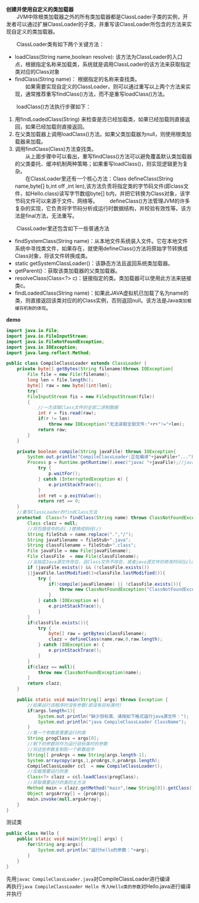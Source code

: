 **创建并使用自定义的类加载器**  
&emsp;&emsp;JVM中除根类加载器之外的所有类加载器都是ClassLoader子类的实例，开发者可以通过扩展ClassLoader的子类，并重写该ClassLoader所包含的方法来实现自定义的类加载器。  

&emsp;&emsp;ClassLoader类有如下两个关键方法：  
- loadClass(String name,boolean resolve): 该方法为ClassLoader的入口点，根据指定名称来加载类，系统就是调用ClassLoader的该方法来获取指定类对应的Class对象  
- findClass(String name)： 根据指定的名称来查找类。  
&emsp;&emsp;如果需要实现自定义的ClassLoader，则可以通过重写以上两个方法来实现，通常推荐重写findClass()方法，而不是重写loadClass()方法。  

&emsp;&emsp;loadClass()方法执行步骤如下：  
 1. 用findLoadedClass(String) 来检查是否已经加载类，如果已经加载则直接返回，如果已经加载则直接返回。  
 2. 在父类加载器上调用loadClass()方法。如果父类加载器为null，则使用根类加载器来加载。  
 3. 调用findClass(Class)方法查找类。  
&emsp;&emsp;从上面步骤中可以看出，重写findClass()方法可以避免覆盖默认类加载器的父类委托、缓冲机制两种策略；如果重写loadClass()，则实现逻辑更为复杂。  
&emsp;&emsp;在ClassLoader里还有一个核心方法：Class defineClass(String name,byte[] b,int off ,int len),该方法负责将指定类的字节码文件(即class文件，如Hello.class)读写字节数组byte[] b内，并把它转换为Class对象，该字节码文件可以来源于文件、网络等。
&emsp;&emsp;defineClass()方法管理JVM的许多复杂的实现，它负责将字节码分析成运行时数据结构，并校验有效性等。该方法是final方法，无法重写。  

&emsp;&emsp;ClassLoader里还包含如下一些普通方法  
- findSystemClass(String name)：从本地文件系统装入文件。它在本地文件系统中寻找类文件，如果存在，就使用defineClass()方法将原始字节转换成Class对象，将该文件转换成类。
- static getSystemClassLoader()：该静态方法且返回系统类加载器。  
- getParent()：获取该类加载器的父类加载器。  
- resolveClass(Class<?> c)：链接指定的类。类加载器可以使用此方法来链接类c。
- findLoadedClass(String name)：如果此JAVA虚拟机已加载了名为name的类，则直接返回该类对应的的Class实例，否则返回null。该方法是Java`类加载缓存机制的体现`。  

**demo**
```java
import java.io.File;
import java.io.FileInputStream;
import java.io.FileNotFoundException;
import java.io.IOException;
import java.lang.reflect.Method;

public class CompileClassLoader extends ClassLoader {
    private byte[] getBytes(String filename)throws IOException{
        File file = new File(filename);
        long len = file.length();
        byte[] raw = new byte[(int)len];
        try(
        FileInputStream fis = new FileInputStream(file))
        {
            //一次读取Class文件的全部二进制数据
            int r = fis.read(raw);
            if(r != len)
                throw new IOException("无法读取全部文件:"+r+"!="+len);
            return raw;
        }
    }

    private boolean compile(String javaFile) throws IOException{
        System.out.println("CompileClassLoader:正在编译"+javaFile+"...");
        Process p = Runtime.getRuntime().exec("javac "+javaFile);//javac后面有一个空格
            try {
                p.waitFor();
            } catch (InterruptedException e) {
                e.printStackTrace();
            }
            int ret = p.exitValue();
            return ret == 0;
    }
    //重写ClassLoader的findClass方法
    protected  Class<?> findClass(String name) throws ClassNotFoundException{
        Class clazz = null;
        //将包路径中的点(.)替换成斜线(/)
        String fileStub = name.replace(".","/");
        String javaFilename = fileStub+".java";
        String classFilename = fileStub+".class";
        File javaFile = new File(javaFilename);
        File classFile  = new File(classFilename);
        //当指定Java源文件存在，且Class文件不存在，或者java源文件的修改时间比class文件的修改时间更晚时，重新编译
        if (javaFile.exists() && (!classFile.exists())
        ||javaFile.lastModified()>classFile.lastModified()){
            try {
                if(!compile(javaFilename) || !classFile.exists()){
                    throw new ClassNotFoundException("ClassNotFoundException:"+javaFilename);
                }
            } catch (IOException e) {
                e.printStackTrace();
            }
        }
        if(classFile.exists()){
            try {
                byte[] raw = getBytes(classFilename);
                clazz = defineClass(name,raw,0,raw.length);
            } catch (IOException e) {
                e.printStackTrace();
            }
        }
        if(clazz == null){
            throw new ClassNotFoundException(name);
        }
        return clazz;
    }

    public static void main(String[] args) throws Exception {
        //如果运行该程序时没有参数(即没有目标类时)
        if(args.length<1){
            System.out.println("缺少目标类、请按如下格式运行java源文件：");
            System.out.println("java CompileClassLoader ClassName");
        }
        //第一个参数是需要运行的类
        String progClass = args[0];
        //剩下的参数将作为运行目标类时的参数
        //将这些参数复制到一个新数组中
        String[] proArgs = new String[args.length-1];
        System.arraycopy(args,1,proArgs,0,proArgs.length);
        CompileClassLoader ccl  = new CompileClassLoader();
        //加载需要运行的类
        Class<?> clazz = ccl.loadClass(progClass);
        //获取需要运行的类的主方法
        Method main = clazz.getMethod("main",(new String[0]).getClass());
        Object argsArray[] = {proArgs};
        main.invoke(null,argsArray);
    }
}

```
测试类
```java
public class Hello {
    public static void main(String[] args) {
        for(String arg:args){
            System.out.println("运行hello的参数："+arg);
        }
    }
}
```
先用`javac CompileClassLoader.java`对CompileClassLoader进行编译  
再执行`java CompileClassLoader Hello 传入Hello类的参数`对Hello.java进行编译并执行  